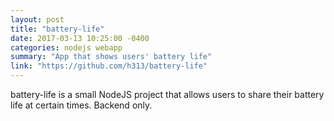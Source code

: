 ```yaml
---
layout: post
title: "battery-life"
date: 2017-03-13 10:25:00 -0400
categories: nodejs webapp
summary: "App that shows users' battery life"
link: "https://github.com/h313/battery-life"
---
```

battery-life is a small NodeJS project that allows users to share their battery life at certain times. Backend only.
